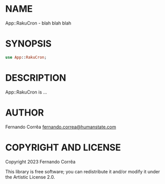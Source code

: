 NAME
====

App::RakuCron - blah blah blah

SYNOPSIS
========

```raku
use App::RakuCron;
```

DESCRIPTION
===========

App::RakuCron is ...

AUTHOR
======

Fernando Corrêa <fernando.correa@humanstate.com>

COPYRIGHT AND LICENSE
=====================

Copyright 2023 Fernando Corrêa

This library is free software; you can redistribute it and/or modify it under the Artistic License 2.0.

